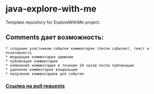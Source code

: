 # java-explore-with-me
Template repository for ExploreWithMe project.
## Comments дает возможность:
    * создание участником события комментария (после события), текст и позитивность
    * модерация комментария админом
    * публикация комментария
    * изменения комментария в течение 24 часов после публикации
    * удаление комментария владельцем
    * получение комментариев для события

### [Ссылка на pull requests](https://github.com/UserNameToHub/java-explore-with-me/pulls)

